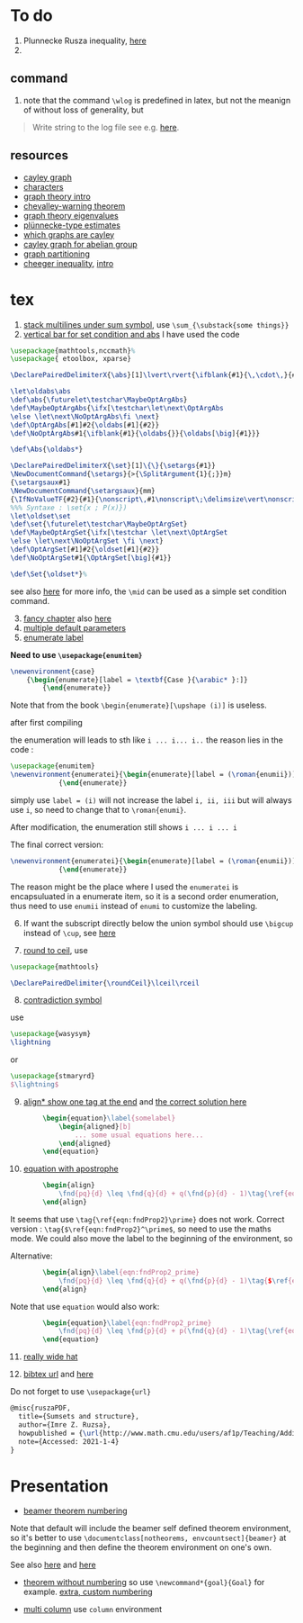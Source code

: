 # To do

1. Plunnecke Rusza inequality, [here](http://www.math.cmu.edu/users/af1p/Teaching/AdditiveCombinatorics/Additive-Combinatorics.pdf)
2. 

## command
1. note that the command `\wlog` is predefined in latex, but not the meanign of without loss of generality, but 
> Write string to the log file
see e.g. [here](https://latexref.xyz/_005cwlog.html).

## resources
* [cayley graph](https://math.osu.edu/sites/math.osu.edu/files/Cayley.pdf)
* [characters](https://people.eecs.berkeley.edu/~luca/expanders2016/lecture15.pdf)
* [graph theory intro](https://kevintshoemaker.github.io/NRES-746/graph.theory.html)
* [chevalley-warning theorem](http://math.uga.edu/~pete/4400ChevalleyWarning.pdf)
* [graph theory eigenvalues](http://www.math.caltech.edu/~2014-15/2term/ma006b/23%20spectral%203.pdf)
* [plünnecke-type estimates](https://arxiv.org/pdf/1101.3507.pdf)
* [which graphs are cayley](https://mathoverflow.net/questions/14830/which-graphs-are-cayley-graphs)
* [cayley graph for abelian group](https://people.eecs.berkeley.edu/~luca/expanders2016/lecture15.pdf)
* [graph partitioning](https://people.eecs.berkeley.edu/~luca/expanders2016/)
* [cheeger inequality](https://people.eecs.berkeley.edu/~luca/expanders2016/lecture03.pdf), [intro](https://people.eecs.berkeley.edu/~luca/expanders2016/lecture01.pdf)

# tex

1. [stack multilines under sum symbol](https://tex.stackexchange.com/questions/80460/expression-under-summation-on-multiple-lines), use `\sum_{\substack{some things}}`
2. [vertical bar for set condition and abs](https://tex.stackexchange.com/questions/187162/vertical-bar-for-absolute-value-and-conditional-expectation)
I have used the code 

```latex
\usepackage{mathtools,nccmath}%
\usepackage{ etoolbox, xparse} 

\DeclarePairedDelimiterX{\abs}[1]\lvert\rvert{\ifblank{#1}{\,\cdot\,}{#1}}

\let\oldabs\abs
\def\abs{\futurelet\testchar\MaybeOptArgAbs}
\def\MaybeOptArgAbs{\ifx[\testchar\let\next\OptArgAbs
\else \let\next\NoOptArgAbs\fi \next}
\def\OptArgAbs[#1]#2{\oldabs[#1]{#2}}
\def\NoOptArgAbs#1{\ifblank{#1}{\oldabs{}}{\oldabs[\big]{#1}}}

\def\Abs{\oldabs*}

\DeclarePairedDelimiterX{\set}[1]\{\}{\setargs{#1}}
\NewDocumentCommand{\setargs}{>{\SplitArgument{1}{;}}m}
{\setargsaux#1}
\NewDocumentCommand{\setargsaux}{mm}
{\IfNoValueTF{#2}{#1}{\nonscript\,#1\nonscript\;\delimsize\vert\nonscript\:\allowbreak #2\nonscript\,}}
%%% Syntaxe : \set{x ; P(x)})
\let\oldset\set
\def\set{\futurelet\testchar\MaybeOptArgSet}
\def\MaybeOptArgSet{\ifx[\testchar \let\next\OptArgSet
\else \let\next\NoOptArgSet \fi \next}
\def\OptArgSet[#1]#2{\oldset[#1]{#2}}
\def\NoOptArgSet#1{\OptArgSet[\big]{#1}}

\def\Set{\oldset*}%
```

see also [here](https://tex.stackexchange.com/questions/43008/absolute-value-symbols) for more info, the `\mid` can be used as a simple set condition command.

3. [fancy chapter](https://texblog.org/2012/07/03/fancy-latex-chapter-styles/) also [here](https://tex.stackexchange.com/questions/408382/memoir-how-to-make-makechapterstyle-aware-if-chapter-title-is-in-frontmatter)
4. [multiple default parameters](http://www.texfaq.org/FAQ-twooptarg#:~:text=LaTeX%20allows%20commands%20with%20a,have%20an%20argument%20of%20Default%20.)
5. [enumerate label](https://tex.stackexchange.com/questions/2291/how-do-i-change-the-enumerate-list-format-to-use-letters-instead-of-the-defaul)

**Need to use `\usepackage{enumitem}`**

```tex
\newenvironment{case}
    {\begin{enumerate}[label = \textbf{Case }{\arabic* }:]}
        {\end{enumerate}}
``` 

Note that from the book `\begin{enumerate}[\upshape (i)]` is useless.  

after first compiling

the enumeration will leads to sth like `i ... i... i..` the reason lies in the code :

```latex
\usepackage{enumitem}
\newenvironment{enumeratei}{\begin{enumerate}[label = (\roman{enumii})]}
            {\end{enumerate}}
```

simply use `label = (i)` will not increase the label `i, ii, iii` but will always use `i`, so need to change that to `\roman{enumi}`. 

After modification, the enumeration still shows `i ... i ... i` 

The final correct version:

```latex
\newenvironment{enumeratei}{\begin{enumerate}[label = (\roman{enumii})]}
            {\end{enumerate}}
```

The reason might be the place where I used the `enumeratei` is encapsuluated in a enumerate item, so it is a second order enumeration, thus need to use `enumii` instead of `enumi` to customize the labeling.

6. If want the subscript directly below the union symbol should use `\bigcup` instead of `\cup`, see [here](https://tex.stackexchange.com/questions/205125/formatting-the-union-of-sets)

7. [round to ceil](https://tex.stackexchange.com/questions/433101/rounding-to-nearest-integer-symbol-in-latex), use 

```latex
\usepackage{mathtools}

\DeclarePairedDelimiter{\roundCeil}\lceil\rceil
```

8. [contradiction symbol](https://tex.stackexchange.com/questions/148757/why-is-blitza-displayed-as-a-psi-in-beamer)

use 

```latex
\usepackage{wasysym}
\lightning 
```

or 

```latex
\usepackage{stmaryrd}
$\lightning$ 
```

9. [align* show one tag at the end](https://tex.stackexchange.com/questions/42726/align-but-show-one-equation-number-at-the-end) and [the correct solution here](https://tex.stackexchange.com/questions/66759/make-align-number-the-last-equation/66766)

```latex
        \begin{equation}\label{somelabel}
            \begin{aligned}[b]
                ... some usual equations here...
            \end{aligned}
        \end{equation}
```

10. [equation with apostrophe](https://tex.stackexchange.com/questions/132401/equation-number-with-an-apostrophe)

```latex
        \begin{align}
            \fnd{pq}{d} \leq \fnd{q}{d} + q(\fnd{p}{d} - 1)\tag{\ref{eqn:fndProp2}'}\label{eqn:fndProp2_prime}
        \end{align}
```

It seems that use `\tag{\ref{eqn:fndProp2}\prime}` does not work. 
Correct version : `\tag{$\ref{eqn:fndProp2}^\prime$`, so need to use the maths mode. 
We could also move the label to the beginning of the environment, so

Alternative:

```latex
        \begin{align}\label{eqn:fndProp2_prime}
            \fnd{pq}{d} \leq \fnd{q}{d} + q(\fnd{p}{d} - 1)\tag{$\ref{eqn:fndProp2}^\prime$}
        \end{align}
```

Note that use `equation` would also work:

```latex
        \begin{equation}\label{eqn:fndProp2_prime}
            \fnd{pq}{d} \leq \fnd{p}{d} + p(\fnd{q}{d} - 1)\tag{\ref{eqn:fndProp2}'}
        \end{equation}

```

11. [really wide hat](https://tex.stackexchange.com/questions/100574/really-wide-hat-symbol/101136)

12. [bibtex url](https://tex.stackexchange.com/questions/3587/how-can-i-use-bibtex-to-cite-a-web-page) and [here](https://engineering.purdue.edu/~mark/puthesis/faq/cite-url/)

Do not forget to use `\usepackage{url}`

```latex
@misc{ruszaPDF,
  title={Sumsets and structure},
  author={Imre Z. Ruzsa},
  howpublished = {\url{http://www.math.cmu.edu/users/af1p/Teaching/AdditiveCombinatorics/Additive-Combinatorics.pdf}},
  note={Accessed: 2021-1-4}
}
```


# Presentation

* [beamer theorem numbering](https://sites.google.com/site/descriptorkyp/interests/latex/beamerwiththeoremnumbers)

Note that default will include the beamer self defined theorem environment, so it's better to use `\documentclass[notheorems, envcountsect]{beamer}` at the beginning and then define the theorem environment on one's own.

See also [here](https://tex.stackexchange.com/questions/188379/theorem-numbering-in-beamer) and [here](https://latex.org/forum/viewtopic.php?t=6276) 

* [theorem without numbering](https://tex.stackexchange.com/questions/30033/theorem-without-numbering/30040) so use `\newcommand*{goal}{Goal}` for example. [extra, custom numbering](https://tex.stackexchange.com/questions/53978/custom-theorem-numbering)

* [multi column](https://texblog.org/2013/01/21/side-by-side-content-in-beamer-presentations/)
use `column` environment